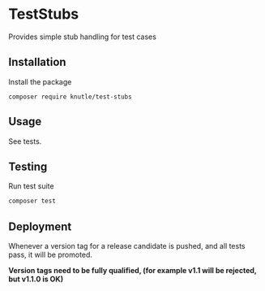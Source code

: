 # TestStubs
Provides simple stub handling for test cases

## Installation
Install the package
```shell script
composer require knutle/test-stubs
```

## Usage
See tests.

## Testing
Run test suite
```bash
composer test
```

## Deployment 
Whenever a version tag for a release candidate is pushed, and all tests pass, it will be promoted.

**Version tags need to be fully qualified, (for example v1.1 will be rejected, but v1.1.0 is OK)**
